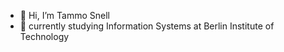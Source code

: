 - 👋 Hi, I’m Tammo Snell
- 👀 currently studying Information Systems at Berlin Institute of Technology


<!---
tammosnell/tammosnell is a ✨ special ✨ repository because its `README.md` (this file) appears on your GitHub profile.
You can click the Preview link to take a look at your changes.
--->
